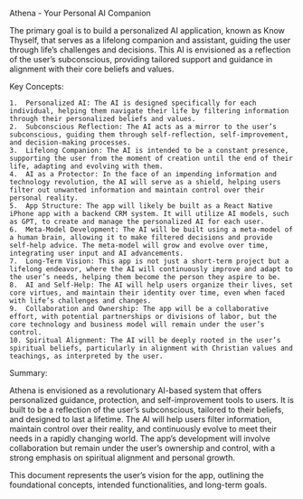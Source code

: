 Athena - Your Personal AI Companion

The primary goal is to build a personalized AI application, known as Know Thyself, that serves as a lifelong companion and assistant, guiding the user through life’s challenges and decisions. This AI is envisioned as a reflection of the user’s subconscious, providing tailored support and guidance in alignment with their core beliefs and values.

Key Concepts:

	1.	Personalized AI: The AI is designed specifically for each individual, helping them navigate their life by filtering information through their personalized beliefs and values.
	2.	Subconscious Reflection: The AI acts as a mirror to the user’s subconscious, guiding them through self-reflection, self-improvement, and decision-making processes.
	3.	Lifelong Companion: The AI is intended to be a constant presence, supporting the user from the moment of creation until the end of their life, adapting and evolving with them.
	4.	AI as a Protector: In the face of an impending information and technology revolution, the AI will serve as a shield, helping users filter out unwanted information and maintain control over their personal reality.
	5.	App Structure: The app will likely be built as a React Native iPhone app with a backend CRM system. It will utilize AI models, such as GPT, to create and manage the personalized AI for each user.
	6.	Meta-Model Development: The AI will be built using a meta-model of a human brain, allowing it to make filtered decisions and provide self-help advice. The meta-model will grow and evolve over time, integrating user input and AI advancements.
	7.	Long-Term Vision: This app is not just a short-term project but a lifelong endeavor, where the AI will continuously improve and adapt to the user’s needs, helping them become the person they aspire to be.
	8.	AI and Self-Help: The AI will help users organize their lives, set core virtues, and maintain their identity over time, even when faced with life’s challenges and changes.
	9.	Collaboration and Ownership: The app will be a collaborative effort, with potential partnerships or divisions of labor, but the core technology and business model will remain under the user’s control.
	10.	Spiritual Alignment: The AI will be deeply rooted in the user’s spiritual beliefs, particularly in alignment with Christian values and teachings, as interpreted by the user.

Summary:

Athena is envisioned as a revolutionary AI-based system that offers personalized guidance, protection, and self-improvement tools to users. It is built to be a reflection of the user’s subconscious, tailored to their beliefs, and designed to last a lifetime. The AI will help users filter information, maintain control over their reality, and continuously evolve to meet their needs in a rapidly changing world. The app’s development will involve collaboration but remain under the user’s ownership and control, with a strong emphasis on spiritual alignment and personal growth.

This document represents the user’s vision for the app, outlining the foundational concepts, intended functionalities, and long-term goals.
